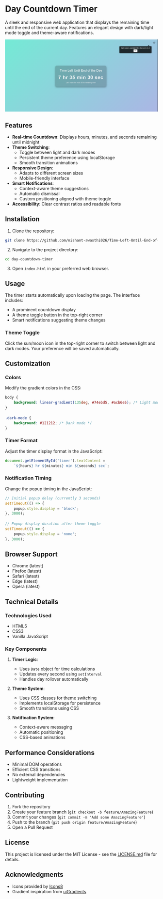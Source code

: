 # Day Countdown Timer

A sleek and responsive web application that displays the remaining time until the end of the current day. Features an elegant design with dark/light mode toggle and theme-aware notifications.

![Preview of Day Countdown Timer](Screenshot.png)

## Features

- **Real-time Countdown**: Displays hours, minutes, and seconds remaining until midnight
- **Theme Switching**: 
  - Toggle between light and dark modes
  - Persistent theme preference using localStorage
  - Smooth transition animations
- **Responsive Design**:
  - Adapts to different screen sizes
  - Mobile-friendly interface
- **Smart Notifications**:
  - Context-aware theme suggestions
  - Automatic dismissal
  - Custom positioning aligned with theme toggle
- **Accessibility**: Clear contrast ratios and readable fonts

## Installation

1. Clone the repository:
```bash
git clone https://github.com/nishant-awasthi026/Time-Left-Until-End-of-the-Day.git
```

2. Navigate to the project directory:
```bash
cd day-countdown-timer
```

3. Open `index.html` in your preferred web browser.

## Usage

The timer starts automatically upon loading the page. The interface includes:

- A prominent countdown display
- A theme toggle button in the top-right corner
- Smart notifications suggesting theme changes

### Theme Toggle

Click the sun/moon icon in the top-right corner to switch between light and dark modes. Your preference will be saved automatically.

## Customization

### Colors

Modify the gradient colors in the CSS:

```css
body {
    background: linear-gradient(135deg, #74ebd5, #acb6e5); /* Light mode */
}

.dark-mode {
    background: #121212; /* Dark mode */
}
```

### Timer Format

Adjust the timer display format in the JavaScript:

```javascript
document.getElementById('timer').textContent = 
    `${hours} hr ${minutes} min ${seconds} sec`;
```

### Notification Timing

Change the popup timing in the JavaScript:

```javascript
// Initial popup delay (currently 3 seconds)
setTimeout(() => {
    popup.style.display = 'block';
}, 3000);

// Popup display duration after theme toggle
setTimeout(() => {
    popup.style.display = 'none';
}, 3000);
```

## Browser Support

- Chrome (latest)
- Firefox (latest)
- Safari (latest)
- Edge (latest)
- Opera (latest)

## Technical Details

### Technologies Used

- HTML5
- CSS3
- Vanilla JavaScript

### Key Components

1. **Timer Logic**:
   - Uses `Date` object for time calculations
   - Updates every second using `setInterval`
   - Handles day rollover automatically

2. **Theme System**:
   - Uses CSS classes for theme switching
   - Implements localStorage for persistence
   - Smooth transitions using CSS

3. **Notification System**:
   - Context-aware messaging
   - Automatic positioning
   - CSS-based animations

## Performance Considerations

- Minimal DOM operations
- Efficient CSS transitions
- No external dependencies
- Lightweight implementation

## Contributing

1. Fork the repository
2. Create your feature branch (`git checkout -b feature/AmazingFeature`)
3. Commit your changes (`git commit -m 'Add some AmazingFeature'`)
4. Push to the branch (`git push origin feature/AmazingFeature`)
5. Open a Pull Request

## License

This project is licensed under the MIT License - see the [LICENSE.md](LICENSE.md) file for details.

## Acknowledgments

- Icons provided by [Icons8](https://icons8.com/)
- Gradient inspiration from [uiGradients](https://uigradients.com/)


